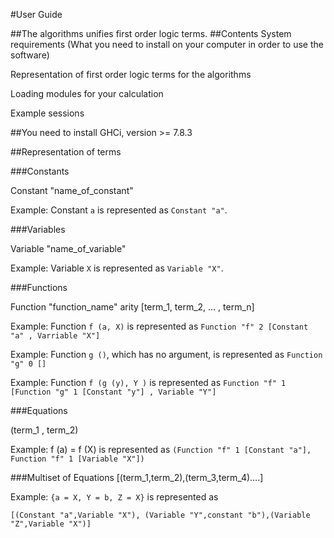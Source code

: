 #User Guide

##The algorithms unifies first order logic terms. 
##Contents
System requirements (What you need to install on your computer in order to use the software)

Representation of first order logic terms for the algorithms

Loading modules for your calculation

Example sessions

##You need to install 
GHCi, version >= 7.8.3




##Representation of terms

###Constants

Constant "name_of_constant"

Example: Constant `a` is represented as `Constant "a"`.

###Variables

Variable "name_of_variable"

Example: Variable `X` is represented as `Variable "X"`.

###Functions

Function "function_name" arity [term_1, term_2, ... , term_n]

Example: Function `f (a, X)` is represented as `Function "f" 2 [Constant "a" , Varriable "X"]`

Example: Function `g ()`, which has no argument, is represented as `Function "g" 0 []`

Example: Function `f (g (y), Y )` is represented as `Function "f" 1 [Function "g" 1 [Constant "y"] , Variable "Y"]`

###Equations

(term_1 , term_2)

Example: f (a) = f (X) is represented as `(Function "f" 1 [Constant "a"], Function "f" 1 [Variable "X"])`

###Multiset of Equations 
[(term_1,term_2),(term_3,term_4)....]

Example: `{a = X, Y = b, Z = X}` is represented as 

`[(Constant "a",Variable "X"), (Variable "Y",constant "b"),(Variable "Z",Variable "X")]` 
